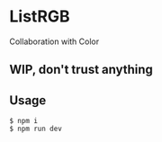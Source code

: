 # ListRGB

Collaboration with Color

## WIP, don't trust anything

## Usage

```
$ npm i
$ npm run dev
```
